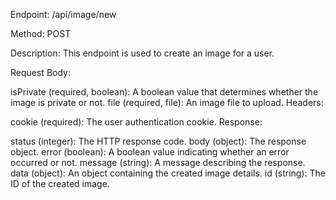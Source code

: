Endpoint: /api/image/new

Method: POST

Description: This endpoint is used to create an image for a user.

Request Body:

isPrivate (required, boolean): A boolean value that determines whether the image is private or not.
file (required, file): An image file to upload.
Headers:

cookie (required): The user authentication cookie.
Response:

status (integer): The HTTP response code.
body (object): The response object.
error (boolean): A boolean value indicating whether an error occurred or not.
message (string): A message describing the response.
data (object): An object containing the created image details.
id (string): The ID of the created image.

